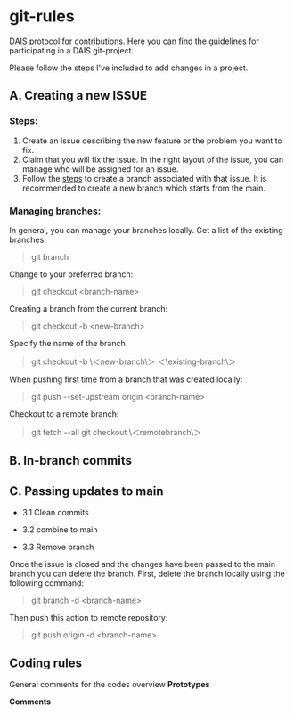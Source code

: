 # git-rules
DAIS protocol for contributions. Here you can find the guidelines for participating in a DAIS git-project.


Please follow the steps I've included to add changes in a project.

## A. Creating a new ISSUE 

### Steps:

1. Create an Issue describing the new feature or the problem you want to fix.
2. Claim that you will fix the issue. In the right layout of the issue, you can manage who will be assigned for an issue.
3. Follow the [steps](https://docs.github.com/en/issues/tracking-your-work-with-issues/creating-a-branch-for-an-issue)
to create a branch associated with that issue. It is recommended to create a new branch which starts from the main.

### Managing branches:

In general, you can manage your branches locally. Get a list of the existing branches:

> git branch

Change to your preferred branch:

> git checkout \<branch-name\>


Creating a branch from the current branch:

> git checkout -b \<new-branch\>

Specify the name of the branch

> git checkout -b \＜new-branch\＞ ＜\existing-branch\＞

When pushing first time from a branch that was created locally:

> git push --set-upstream origin \<branch-name\>

Checkout to a remote branch:

> git fetch --all
> git checkout \＜remotebranch\＞


## B. In-branch commits


## C. Passing updates to main

 -  3.1 Clean commits


 -  3.2 combine to main


 -  3.3 Remove branch

 Once the issue is closed and the changes have been passed to the main branch you can delete the branch. 
 First, delete the branch locally using the following command:

 > git branch -d \<branch-name\>

Then push this action to remote repository:

> git push origin -d \<branch-name\>


 ## Coding rules
General comments for the codes overview
**Prototypes**

**Comments**
